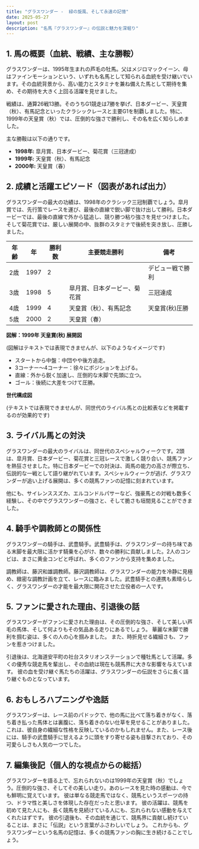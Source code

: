 ```yaml
---
title: "グラスワンダー -  緑の旋風、そして永遠の記憶"
date: 2025-05-27
layout: post
description: "名馬『グラスワンダー』の伝説と魅力を深堀り"
---
```


## 1. 馬の概要（血統、戦績、主な勝鞍）

グラスワンダーは、1995年生まれの芦毛の牡馬。父はメジロマックイーン、母はファインモーションという、いずれも名馬として知られる血統を受け継いでいます。その血統背景から、高い能力とスタミナを兼ね備えた馬として期待を集め、その期待を大きく上回る活躍を見せました。

戦績は、通算26戦13勝。そのうちG1競走は7勝を挙げ、日本ダービー、天皇賞（秋）、有馬記念といったクラシックレースと主要G1を制覇しました。特に、1999年の天皇賞（秋）では、圧倒的な強さで勝利し、その名を広く知らしめました。

主な勝鞍は以下の通りです。

* **1998年:**  皐月賞、日本ダービー、菊花賞（三冠達成）
* **1999年:** 天皇賞（秋）、有馬記念
* **2000年:**  天皇賞（春）


## 2. 成績と活躍エピソード（図表があれば出力）

グラスワンダーの最大の功績は、1998年のクラシック三冠制覇でしょう。皐月賞では、先行策でレースを運び、最後の直線で鋭い脚で抜け出して勝利。日本ダービーでは、最後の直線で外から猛追し、競り勝つ粘り強さを見せつけました。そして菊花賞では、厳しい展開の中、抜群のスタミナで後続を突き放し、圧勝しました。

| 年齢 | 年 | 勝利数 | 主要競走勝利 | 備考 |
|---|---|---|---|---|
| 2歳 | 1997 | 2 |  |  デビュー戦で勝利 |
| 3歳 | 1998 | 5 | 皐月賞、日本ダービー、菊花賞 | 三冠達成 |
| 4歳 | 1999 | 4 | 天皇賞（秋）、有馬記念 | 天皇賞(秋)圧勝 |
| 5歳 | 2000 | 2 | 天皇賞（春） |  |


**図解：1999年 天皇賞(秋) 展開図**

(図解はテキストでは表現できませんが、以下のようなイメージです)

* スタートから中盤：中団やや後方追走。
* 3コーナー～4コーナー：徐々にポジションを上げる。
* 直線：外から鋭く加速し、圧倒的な末脚で先頭に立つ。
* ゴール：後続に大差をつけて圧勝。

**世代構成図**

(テキストでは表現できませんが、同世代のライバル馬との比較表などを掲載するのが効果的です)


## 3. ライバル馬との対決

グラスワンダーの最大のライバルは、同世代のスペシャルウィークです。2頭は、皐月賞、日本ダービー、菊花賞と三冠レースで激しく競り合い、競馬ファンを熱狂させました。特に日本ダービーでの対決は、両馬の能力の高さが際立ち、伝説的な一戦として語り継がれています。スペシャルウィークが逃げ、グラスワンダーが追い上げる展開は、多くの競馬ファンの記憶に刻まれています。

他にも、サイレンススズカ、エルコンドルパサーなど、強豪馬との対戦も数多く経験し、その中でグラスワンダーの強さと、そして脆さも垣間見ることができました。


## 4. 騎手や調教師との関係性

グラスワンダーの騎手は、武豊騎手。武豊騎手は、グラスワンダーの持ち味である末脚を最大限に活かす騎乗を心がけ、数々の勝利に貢献しました。2人のコンビは、まさに黄金コンビと呼ばれ、多くのファンから支持を集めました。

調教師は、藤沢和雄調教師。藤沢調教師は、グラスワンダーの能力を冷静に見極め、緻密な調教計画を立て、レースに臨みました。武豊騎手との連携も素晴らしく、グラスワンダーの才能を最大限に開花させた立役者の一人です。


## 5. ファンに愛された理由、引退後の話

グラスワンダーがファンに愛された理由は、その圧倒的な強さ、そして美しい芦毛の馬体、そして何よりもその気品ある走りにあるでしょう。  華麗な末脚で勝利を掴む姿は、多くの人の心を掴みました。  また、時折見せる繊細さも、ファンを惹きつけました。

引退後は、北海道安平町の社台スタリオンステーションで種牡馬として活躍。多くの優秀な競走馬を輩出し、その血統は現在も競馬界に大きな影響を与えています。  彼の血を受け継ぐ馬たちの活躍は、グラスワンダーの伝説をさらに長く語り継ぐものとなっています。


## 6. おもしろハプニングや逸話

グラスワンダーは、レース前のパドックで、他の馬に比べて落ち着きがなく、落ち着き払った馬体とは裏腹に、落ち着きのない仕草を見せることがありました。これは、彼自身の繊細な性格を反映しているのかもしれません。また、レース後には、騎手の武豊騎手に甘えるように頭をすり寄せる姿も目撃されており、その可愛らしさも人気の一つでした。


## 7. 編集後記（個人的な視点からの総括）

グラスワンダーを語る上で、忘れられないのは1999年の天皇賞（秋）でしょう。圧倒的な強さ、そしてその美しい走り。あのレースを見た時の感動は、今でも鮮明に覚えています。  彼は単なる競走馬ではなく、競馬というスポーツの持つ、ドラマ性と美しさを体現した存在だったと思います。  彼の活躍は、競馬を初めて見た人にも、長く競馬を見続けている人にも、忘れられない感動を与えてくれたはずです。  彼の引退後も、その血統を通じて、競馬界に貢献し続けていることは、まさに「伝説」という言葉がふさわしいでしょう。  これからも、グラスワンダーという名馬の記憶は、多くの競馬ファンの胸に生き続けることでしょう。
